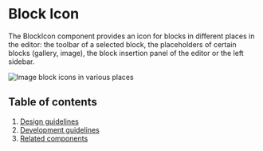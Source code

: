 # Block Icon

The BlockIcon component provides an icon for blocks in different places in the editor: the toolbar of a selected block, the placeholders of certain blocks (gallery, image), the block insertion panel of the editor or the left sidebar.

![Image block icons in various places](https://make.wordpress.org/core/files/2020/08/image-block-icons-in-various-places.png)

## Table of contents

1. [Design guidelines](#design-guidelines)
2. [Development guidelines](#development-guidelines)
3. [Related components](#related-components)
